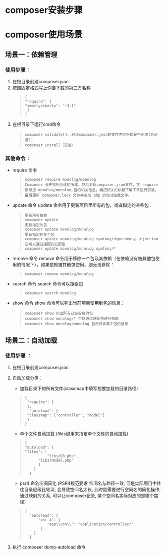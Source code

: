 # composer安装步骤
# composer使用场景
## 场景一：依赖管理  
### 使用步骤：
1. 在根目录创建composer.json
2. 按照固定格式写上你要下载的第三方名称      
    >     {
    >     "require": {
    >     "smarty/smarty": "~3.1"
    >      }
    >     } 
3. 在根目录下运行cmd命令  
    >     composer validate(4. 验证composer.json的文件内容格式是否正确(非必备))
    >     composer install（安装）
### 其他命令：
- require 命令  

     >     composer require monolog/monolog 
     >     Composer 会先找到合适的版本，然后更新composer.json文件，在 require 那添加 monolog/monolog 包的相关信息，再把相关的依赖下载下来进行安装，最后更新 composer.lock 文件并生成 php 的自动加载文件。
- update 命令 update 命令用于更新项目里所有的包，或者指定的某些包：
     >     更新所有依赖
     >     composer update
     >     更新指定的包  
     >     composer update monolog/monolog  
     >     更新指定的多个包  
     >     composer update monolog/monolog symfony/dependency-injection  
     >     还可以通过通配符匹配包  
     >     composer update monolog/monolog symfony/*  
- remove 命令 remove 命令用于移除一个包及其依赖（在依赖没有被其他包使用的情况下），如果依赖被其他包使用，则无法移除：
     >     composer remove monolog/monolog
- search 命令  search 命令可以搜索包
     >     composer search monolog
- show 命令 show 命令可以列出当前项目使用到包的信息：
     >     composer show 列出所有已经安装的包
     >     composer show monolog/* 可以通过通配符进行筛选
     >     composer show monolog/monolog 显示具体某个包的信息
## 场景二：自动加载  
### 使用步骤 ：
1. 在根目录创建composer.json
2. 自动加载分类：
    * 加载目录下的所有文件(classmap中填写想要加载的目录路径)  
    >     {
    >      "require": {
    >      },
    >       "autoload": {
    >      "classmap": ["controller", "model"]
    >      }
    >     }
    * 单个文件自动加载 (files键用来指定单个文件的自动加载)  
    >     {
    >     "autoload": {
    >     "files": [
    >        		"libs/DB.php",
    >     		"libs/Model.php"
    >        	]
    >         }
    >       }
    * psr4 命名空间简化  (PSR4规范要求 空间名与路径一致, 但是实际项目中往往目录层级比较深, 会导致空间名太长, 此时就需要进行空间名的简化操作;通过映射的关系, 可以让composer记录, 某个空间名实际对应的是哪个路径)  
    >     {
    >       "autoload": {
    >         	"psr-4": {
    >             	"app\\con\\": "application/controller/"
    >            }
    >         }
    >       }

3. 执行 composer dump-autoload 命令
